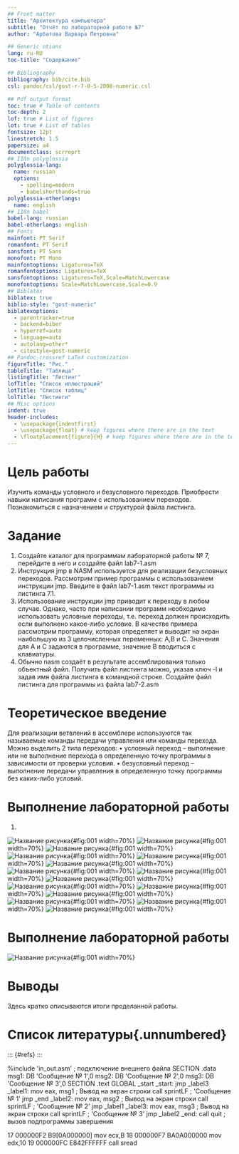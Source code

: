 ```yaml
---
## Front matter
title: "Архитектура компьютера"
subtitle: "Отчёт по лабораторной работе №7"
author: "Арбатова Варвара Петровна"

## Generic otions
lang: ru-RU
toc-title: "Содержание"

## Bibliography
bibliography: bib/cite.bib
csl: pandoc/csl/gost-r-7-0-5-2008-numeric.csl

## Pdf output format
toc: true # Table of contents
toc-depth: 2
lof: true # List of figures
lot: true # List of tables
fontsize: 12pt
linestretch: 1.5
papersize: a4
documentclass: scrreprt
## I18n polyglossia
polyglossia-lang:
  name: russian
  options:
	- spelling=modern
	- babelshorthands=true
polyglossia-otherlangs:
  name: english
## I18n babel
babel-lang: russian
babel-otherlangs: english
## Fonts
mainfont: PT Serif
romanfont: PT Serif
sansfont: PT Sans
monofont: PT Mono
mainfontoptions: Ligatures=TeX
romanfontoptions: Ligatures=TeX
sansfontoptions: Ligatures=TeX,Scale=MatchLowercase
monofontoptions: Scale=MatchLowercase,Scale=0.9
## Biblatex
biblatex: true
biblio-style: "gost-numeric"
biblatexoptions:
  - parentracker=true
  - backend=biber
  - hyperref=auto
  - language=auto
  - autolang=other*
  - citestyle=gost-numeric
## Pandoc-crossref LaTeX customization
figureTitle: "Рис."
tableTitle: "Таблица"
listingTitle: "Листинг"
lofTitle: "Список иллюстраций"
lotTitle: "Список таблиц"
lolTitle: "Листинги"
## Misc options
indent: true
header-includes:
  - \usepackage{indentfirst}
  - \usepackage{float} # keep figures where there are in the text
  - \floatplacement{figure}{H} # keep figures where there are in the text
---
```


# Цель работы

Изучить команды условного и безусловного переходов. Приобрести навыки написания программ с использованием переходов. Познакомиться с назначением и структурой файла листинга.

# Задание

1. Создайте каталог для программам лабораторной работы № 7, перейдите в него и создайте файл lab7-1.asm
2. Инструкция jmp в NASM используется для реализации безусловных переходов. Рассмотрим пример программы с использованием инструкции jmp. Введите в файл lab7-1.asm текст программы из листинга 7.1.
3. Использование инструкции jmp приводит к переходу в любом случае. Однако, часто при написании программ необходимо использовать условные переходы, т.е. переход должен происходить если выполнено какое-либо условие. В качестве примера рассмотрим программу, которая определяет и выводит на экран наибольшую из 3 целочисленных переменных: A,B и C. Значения для A и C задаются в программе, значение B вводиться с клавиатуры.
4. Обычно nasm создаёт в результате ассемблирования только объектный файл. Получить файл листинга можно, указав ключ -l и задав имя файла листинга в командной строке. Создайте файл листинга для программы из файла lab7-2.asm

# Теоретическое введение

Для реализации ветвлений в ассемблере используются так называемые команды передачи
управления или команды перехода. Можно выделить 2 типа переходов:
• условный переход – выполнение или не выполнение перехода в определенную точку
программы в зависимости от проверки условия.
• безусловный переход – выполнение передачи управления в определенную точку программы без каких-либо условий.


# Выполнение лабораторной работы

1)
![Название рисунка](image/1.jpg){#fig:001 width=70%}
![Название рисунка](image/2.jpg){#fig:001 width=70%}
![Название рисунка](image/3.jpg){#fig:001 width=70%}
![Название рисунка](image/4.jpg){#fig:001 width=70%}
![Название рисунка](image/5.jpg){#fig:001 width=70%}
![Название рисунка](image/6.jpg){#fig:001 width=70%}
![Название рисунка](image/7.jpg){#fig:001 width=70%}
![Название рисунка](image/8.jpg){#fig:001 width=70%}
![Название рисунка](image/9.jpg){#fig:001 width=70%}
![Название рисунка](image/10.jpg){#fig:001 width=70%}
![Название рисунка](image/11.jpg){#fig:001 width=70%}
![Название рисунка](image/12.jpg){#fig:001 width=70%}
![Название рисунка](image/13.jpg){#fig:001 width=70%}
![Название рисунка](image/14.jpg){#fig:001 width=70%}
![Название рисунка](image/15.jpg){#fig:001 width=70%}

# Выполнение лабораторной работы

![Название рисунка](image/16.jpg){#fig:001 width=70%}

# Выводы

Здесь кратко описываются итоги проделанной работы.

# Список литературы{.unnumbered}

::: {#refs}
:::





%include 'in_out.asm' ; подключение внешнего файла
SECTION .data
msg1: DB 'Сообщение № 1',0
msg2: DB 'Сообщение № 2',0
msg3: DB 'Сообщение № 3',0
SECTION .text
GLOBAL _start
_start:
jmp _label3
_label1:
mov eax, msg1 ; Вывод на экран строки
call sprintLF ; 'Сообщение № 1'
jmp _end
_label2:
mov eax, msg2 ; Вывод на экран строки
call sprintLF ; 'Сообщение № 2'
jmp _label1
_label3:
mov eax, msg3 ; Вывод на экран строки
call sprintLF ; 'Сообщение № 3'
jmp _label2
_end:
call quit ; вызов подпрограммы завершения






17 000000F2 B9[0A000000]            mov ecx,B
18 000000F7 BA0A000000              mov edx,10
19 000000FC E842FFFFFF              call sread